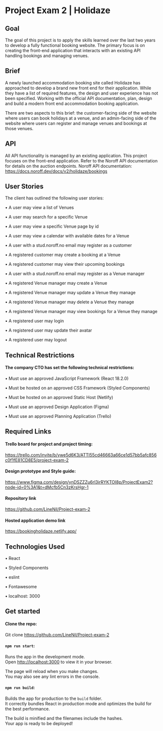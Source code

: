 # Project Exam 2 | Holidaze

## Goal
The goal of this project is to apply the skills learned over the last two years to develop a fully functional booking website. 
The primary focus is on creating the front-end application that interacts with an existing API handling bookings and managing venues.

## Brief
A newly launched accommodation booking site called Holidaze has approached to develop a brand new front end for their application. While they have a list of required features, the design and user experience has not been specified. 
Working with the official API documentation, plan, design and build a modern front end accommodation booking application.

There are two aspects to this brief: the customer-facing side of the website where users can book holidays at a venue, and an admin-facing side of the website where users can register and manage venues and bookings at those venues.

## API
All API functionality is managed by an existing application. This project focuses on the front-end application. Refer to the Noroff API documentation for details on the auction endpoints. Noroff API documentation: https://docs.noroff.dev/docs/v2/holidaze/bookings

## User Stories
The client has outlined the following user stories:

• A user may view a list of Venues

• A user may search for a specific Venue

• A user may view a specific Venue page by id

• A user may view a calendar with available dates for a Venue

• A user with a stud.noroff.no email may register as a customer

• A registered customer may create a booking at a Venue

• A registered customer may view their upcoming bookings

• A user with a stud.noroff.no email may register as a Venue manager

• A registered Venue manager may create a Venue

• A registered Venue manager may update a Venue they manage

• A registered Venue manager may delete a Venue they manage

• A registered Venue manager may view bookings for a Venue they manage

• A registered user may login

• A registered user may update their avatar

• A registered user may logout

## Technical Restrictions
#### The company CTO has set the following technical restrictions:

• Must use an approved JavaScript Framework (React 18.2.0)

• Must be hosted on an approved CSS Framework (Styled Components)

• Must be hosted on an approved Static Host (Netlify)

• Must use an approved Design Application (Figma)

• Must use an approved Planning Application (Trello)


## Required Links
#### Trello board for project and project timing: 
https://trello.com/invite/b/ywe5d6K3/ATTI55cd46663a66ce1d57bb5afc856c0f1fE81CD8E5/project-exam-2

#### Design prototype and Style guide: 
https://www.figma.com/design/ynDSZZZu6rl3irRYKTOI8p/ProjectExam2?node-id=0%3A1&t=dMcfb5Cn3zKrsHgr-1

#### Repository link 
https://github.com/LineNil/Project-exam-2

#### Hosted application demo link 
https://bookingholidaze.netlify.app/

## Technologies Used

• React

• Styled Components

• eslint
  
• Fontawesome

• localhost: 3000

## Get started

#### Clone the repo:

Git clone https://github.com/LineNil/Project-exam-2

#### `npm run start`:

Runs the app in the development mode.\
Open [http://localhost:3000](http://localhost:3000) to view it in your browser.

The page will reload when you make changes.\
You may also see any lint errors in the console.


#### `npm run build`:

Builds the app for production to the `build` folder.\
It correctly bundles React in production mode and optimizes the build for the best performance.

The build is minified and the filenames include the hashes.\
Your app is ready to be deployed!


